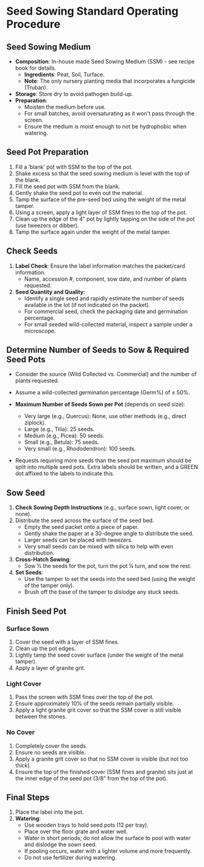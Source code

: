 # Seed Sowing Standard Operating Procedure

## Seed Sowing Medium

- **Composition**: In-house made Seed Sowing Medium (SSM) - see recipe book for details. 
  - **Ingredients**: Peat, Soil, Turface.
  - **Note**: The only nursery planting media that incorporates a fungicide (Truban).
- **Storage**: Store dry to avoid pathogen build-up.
- **Preparation**:
  - Moisten the medium before use.
  - For small batches, avoid oversaturating as it won't pass through the screen.
  - Ensure the medium is moist enough to not be hydrophobic when watering.

## Seed Pot Preparation

1. Fill a ‘blank’ pot with SSM to the top of the pot.
2. Shake excess so that the seed sowing medium is level with the top of the blank.
3. Fill the seed pot with SSM from the blank.
4. Gently shake the seed pot to even out the material.
5. Tamp the surface of the pre-seed bed using the weight of the metal tamper.
6. Using a screen, apply a light layer of SSM fines to the top of the pot.
7. Clean up the edge of the 4” pot by lightly tapping on the side of the pot (use tweezers or dibber).
8. Tamp the surface again under the weight of the metal tamper.

## Check Seeds

1. **Label Check**: Ensure the label information matches the packet/card information.
   - Name, accession #, component, sow date, and number of plants requested.
2. **Seed Quantity and Quality**:
   - Identify a single seed and rapidly estimate the number of seeds available in the lot (if not indicated on the packet).
   - For commercial seed, check the packaging date and germination percentage.
   - For small seeded wild-collected material, inspect a sample under a microscope.

## Determine Number of Seeds to Sow & Required Seed Pots

- Consider the source (Wild Collected vs. Commercial) and the number of plants requested.
- Assume a wild-collected germination percentage (Germ%) of ≤ 50%.
- **Maximum Number of Seeds Sown per Pot** (depends on seed size):
  - Very large (e.g., Quercus): None, use other methods (e.g., direct ziplock).
  - Large (e.g., Tilia): 25 seeds.
  - Medium (e.g., Picea): 50 seeds.
  - Small (e.g., Betula): 75 seeds.
  - Very small (e.g., Rhododendron): 100 seeds.

- Requests requiring more seeds than the seed pot maximum should be split into multiple seed pots. Extra labels should be written, and a GREEN dot affixed to the labels to indicate this.

## Sow Seed

1. **Check Sowing Depth Instructions** (e.g., surface sown, light cover, or none).
2. Distribute the seed across the surface of the seed bed.
   - Empty the seed packet onto a piece of paper.
   - Gently shake the paper at a 30-degree angle to distribute the seed.
   - Larger seeds can be placed with tweezers.
   - Very small seeds can be mixed with silica to help with even distribution.
3. **Cross-Hatch Sowing**:
   - Sow ½ the seeds for the pot, turn the pot ¼ turn, and sow the rest.
4. **Set Seeds**:
   - Use the tamper to set the seeds into the seed bed (using the weight of the tamper only).
   - Brush off the base of the tamper to dislodge any stuck seeds.

## Finish Seed Pot

### Surface Sown

1. Cover the seed with a layer of SSM fines.
2. Clean up the pot edges.
3. Lightly tamp the seed cover surface (under the weight of the metal tamper).
4. Apply a layer of granite grit.

### Light Cover

1. Pass the screen with SSM fines over the top of the pot.
2. Ensure approximately 10% of the seeds remain partially visible.
3. Apply a light granite grit cover so that the SSM cover is still visible between the stones.

### No Cover

1. Completely cover the seeds.
2. Ensure no seeds are visible.
3. Apply a granite grit cover so that no SSM cover is visible (but not too thick).
4. Ensure the top of the finished cover (SSM fines and granite) sits just at the inner edge of the seed pot (3/8” from the top of the pot).

## Final Steps

1. Place the label into the pot.
2. **Watering**:
   - Use wooden trays to hold seed pots (12 per tray).
   - Place over the floor grate and water well.
   - Water in short periods; do not allow the surface to pool with water and dislodge the sown seed.
   - If pooling occurs, water with a lighter volume and more frequently.
   - Do not use fertilizer during watering.

